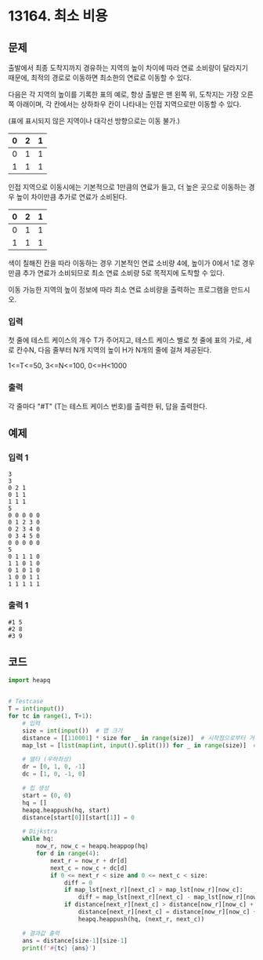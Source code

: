 # 13164. 최소 비용

## 문제

출발에서 최종 도착지까지 경유하는 지역의 높이 차이에 따라 연료 소비량이 달라지기 때문에, 최적의 경로로 이동하면 최소한의 연료로 이동할 수 있다.

다음은 각 지역의 높이를 기록한 표의 예로, 항상 출발은 맨 왼쪽 위, 도착지는 가장 오른쪽 아래이며, 각 칸에서는 상하좌우 칸이 나타내는 인접 지역으로만 이동할 수 있다.

(표에 표시되지 않은 지역이나 대각선 방향으로는 이동 불가.)

 

| 0    | 2    | 1    |
| ---- | ---- | ---- |
| 0    | 1    | 1    |
| 1    | 1    | 1    |



인접 지역으로 이동시에는 기본적으로 1만큼의 연료가 들고, 더 높은 곳으로 이동하는 경우 높이 차이만큼 추가로 연료가 소비된다.

 

| 0    | 2    | 1    |
| ---- | ---- | ---- |
| 0    | 1    | 1    |
| 1    | 1    | 1    |



색이 칠해진 칸을 따라 이동하는 경우 기본적인 연료 소비량 4에, 높이가 0에서 1로 경우만큼 추가 연료가 소비되므로 최소 연료 소비량 5로 목적지에 도착할 수 있다.

이동 가능한 지역의 높이 정보에 따라 최소 연료 소비량을 출력하는 프로그램을 만드시오.



### 입력

첫 줄에 테스트 케이스의 개수 T가 주어지고, 테스트 케이스 별로 첫 줄에 표의 가로, 세로 칸수N, 다음 줄부터 N개 지역의 높이 H가 N개의 줄에 걸쳐 제공된다.

1<=T<=50, 3<=N<=100, 0<=H<1000

### 출력

각 줄마다 "#T" (T는 테스트 케이스 번호)를 출력한 뒤, 답을 출력한다.





## 예제

### 입력 1

```
3
3
0 2 1
0 1 1
1 1 1
5
0 0 0 0 0
0 1 2 3 0
0 2 3 4 0
0 3 4 5 0
0 0 0 0 0
5
0 1 1 1 0
1 1 0 1 0
0 1 0 1 0
1 0 0 1 1
1 1 1 1 1
```

### 출력 1

```
#1 5
#2 8
#3 9
```





## 코드

```python
import heapq


# Testcase
T = int(input())
for tc in range(1, T+1):
    # 입력
    size = int(input())  # 맵 크기
    distance = [[110001] * size for _ in range(size)]  # 시작점으로부터 거리
    map_lst = [list(map(int, input().split())) for _ in range(size)]  # 맵 정보

    # 델타 (우하좌상)
    dr = [0, 1, 0, -1]
    dc = [1, 0, -1, 0]

    # 힙 생성
    start = (0, 0)
    hq = []
    heapq.heappush(hq, start)
    distance[start[0]][start[1]] = 0

    # Dijkstra
    while hq:
        now_r, now_c = heapq.heappop(hq)
        for d in range(4):
            next_r = now_r + dr[d]
            next_c = now_c + dc[d]
            if 0 <= next_r < size and 0 <= next_c < size:
                diff = 0
                if map_lst[next_r][next_c] > map_lst[now_r][now_c]:
                    diff = map_lst[next_r][next_c] - map_lst[now_r][now_c]
                if distance[next_r][next_c] > distance[now_r][now_c] + 1 + diff:
                    distance[next_r][next_c] = distance[now_r][now_c] + 1 + diff
                    heapq.heappush(hq, (next_r, next_c))

    # 결과값 출력
    ans = distance[size-1][size-1]
    print(f'#{tc} {ans}')
```


